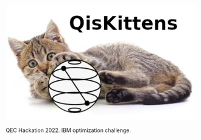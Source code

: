<p align="left">
<img src="qiskittens.jpg" width="500" /> 
</p>
QEC Hackation 2022. IBM optimization challenge.
